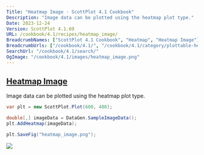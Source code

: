```yaml
---
Title: "Heatmap Image - ScottPlot 4.1 Cookbook"
Description: "Image data can be plotted using the heatmap plot type."
Date: 2023-12-24
Version: ScottPlot 4.1.69
URL: /cookbook/4.1/recipes/heatmap_image/
BreadcrumbNames: ["ScottPlot 4.1 Cookbook", "Heatmap", "Heatmap Image"]
BreadcrumbUrls: ["/cookbook/4.1/", "/cookbook/4.1/category/plottable-heatmap", "/cookbook/4.1/recipes/heatmap_image/"]
SearchUrl: "/cookbook/4.1/search/"
OgImage: "/cookbook/4.1/images/heatmap_image.png"
---
```


<h2><a id='heatmap-image' href='/cookbook/4.1/recipes/heatmap_image/'>Heatmap Image</a></h2>

Image data can be plotted using the heatmap plot type.

```cs
var plt = new ScottPlot.Plot(600, 400);

double[,] imageData = DataGen.SampleImageData();
plt.AddHeatmap(imageData);

plt.SaveFig("heatmap_image.png");
```

<img src='../../images/heatmap_image.png' class='d-block mx-auto my-5' />



